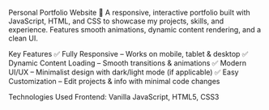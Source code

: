 Personal Portfolio Website 🌟
A responsive, interactive portfolio built with JavaScript, HTML, and CSS to showcase my projects, skills, and experience. Features smooth animations, dynamic content rendering, and a clean UI.

Key Features
✅ Fully Responsive – Works on mobile, tablet & desktop
✅ Dynamic Content Loading – Smooth transitions & animations
✅ Modern UI/UX – Minimalist design with dark/light mode (if applicable)
✅ Easy Customization – Edit projects & info with minimal code changes

Technologies Used
Frontend: Vanilla JavaScript, HTML5, CSS3
